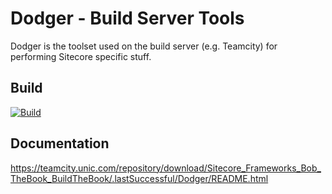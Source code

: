 # Dodger - Build Server Tools

Dodger is the toolset used on the build server (e.g. Teamcity) for performing Sitecore specific stuff.

## Build
[![Build](https://teamcity.unic.com/httpAuth/app/rest/builds/buildType:Sitecore_Frameworks_Bob_Dodger_Build/statusIcon)](https://teamcity.unic.com/viewType.html?buildTypeId=Sitecore_Frameworks_Bob_Dodger_Build)

## Documentation

<https://teamcity.unic.com/repository/download/Sitecore_Frameworks_Bob_TheBook_BuildTheBook/.lastSuccessful/Dodger/README.html>
